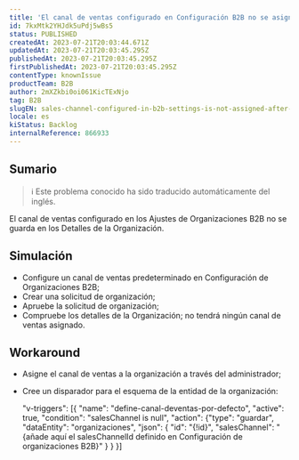 ```yaml
---
title: 'El canal de ventas configurado en Configuración B2B no se asigna después de aprobar Organizaciones'
id: 7kxMtk2YHJdk5uPdj5wBs5
status: PUBLISHED
createdAt: 2023-07-21T20:03:44.671Z
updatedAt: 2023-07-21T20:03:45.295Z
publishedAt: 2023-07-21T20:03:45.295Z
firstPublishedAt: 2023-07-21T20:03:45.295Z
contentType: knownIssue
productTeam: B2B
author: 2mXZkbi0oi061KicTExNjo
tag: B2B
slugEN: sales-channel-configured-in-b2b-settings-is-not-assigned-after-approving-organizations
locale: es
kiStatus: Backlog
internalReference: 866933
---
```


## Sumario

>ℹ️ Este problema conocido ha sido traducido automáticamente del inglés.


El canal de ventas configurado en los Ajustes de Organizaciones B2B no se guarda en los Detalles de la Organización.


##

## Simulación



- Configure un canal de ventas predeterminado en Configuración de Organizaciones B2B;
- Crear una solicitud de organización;
- Apruebe la solicitud de organización;
- Compruebe los detalles de la Organización; no tendrá ningún canal de ventas asignado.



## Workaround



- Asigne el canal de ventas a la organización a través del administrador;
- Cree un disparador para el esquema de la entidad de la organización:

    "v-triggers": [{ "name": "define-canal-deventas-por-defecto", "active": true, "condition": "salesChannel is null", "action": {"type": "guardar", "dataEntity": "organizaciones", "json": { "id": "{!id}", "salesChannel": "{añade aquí el salesChannelId definido en Configuración de organizaciones B2B}" } } }]





